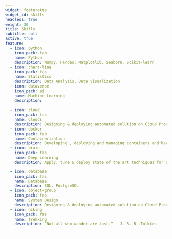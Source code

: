 ```yaml
---
widget: featurette
widget_id: skills
headless: true
weight: 30
title: Skills
subtitle: null
active: true
feature:
  - icon: python
    icon_pack: fab
    name: Python
    description: Numpy, Pandas, Matplotlib, Seaborn, Scikit-learn
  - icon: chart-line
    icon_pack: fas
    name: Statistics
    description: Data Analysis, Data Visualization
  - icon: dataverse
    icon_pack: ai
    name: Machine Learning
    description: 
    
  - icon: cloud
    icon_pack: fas
    name: Clouds
    description: Designing & deploying automated solution on Cloud Provider Primarily on AWS, Oracle
  - icon: docker
    icon_pack: fab
    name: Containerization
    description: Developing , deploying and managing containers and having exposure to container orchastrators like Kubernetes & Swarm.
  - icon: brain
    icon_pack: fas
    name: Deep Learning
    description: Apply, tune & deploy state of the art techniques for specific problems (NLP, Image Segmentation)

  - icon: database
    icon_pack: fas
    name: Database
    description: SQL, PostgreSQL
  - icon: object-group
    icon_pack: fas
    name: System Design
    description: Designing & deploying automated solution on Cloud Provider Primarily on AWS
  - icon: hiking
    icon_pack: fas
    name: Trekking
    description: “Not all who wander are lost.” — J. R. R. Tolkien

---
```

